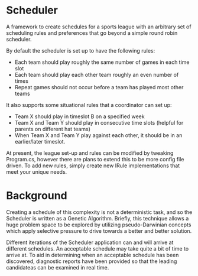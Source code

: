 Scheduler
=========
A framework to create schedules for a sports league with an arbitrary set of scheduling rules and preferences
that go beyond a simple round robin scheduler.

By default the scheduler is set up to have the following rules:
- Each team should play roughly the same number of games in each time slot
- Each team should play each other team roughly an even number of times
- Repeat games should not occur before a team has played most other teams

It also supports some situational rules that a coordinator can set up:
- Team X should play in timeslot B on a specified week
- Team X and Team Y should play in consecutive time slots (helpful for parents on different hat teams)
- When Team X and Team Y play against each other, it should be in an earlier/later timeslot.

At present, the league set-up and rules can be modified by tweaking Program.cs, however there are plans to
extend this to be more config file driven.  To add new rules, simply create new IRule implementations that
meet your unique needs.

Background
==========
Creating a schedule of this complexity is not a deterministic task, and so the Scheduler is written as a 
Genetic Algorithm.  Briefly, this technique allows a huge problem space to be explored by utilizing 
pseudo-Darwinian concepts which apply selective pressure to drive towards a better and better solution.

Different iterations of the Scheduler application can and will arrive at different schedules.  An acceptable 
schedule may take quite a bit of time to arrive at.  To aid in determining when an acceptable schedule has
been discovered, diagnostic reports have been provided so that the leading candidateas can be examined in real time.

